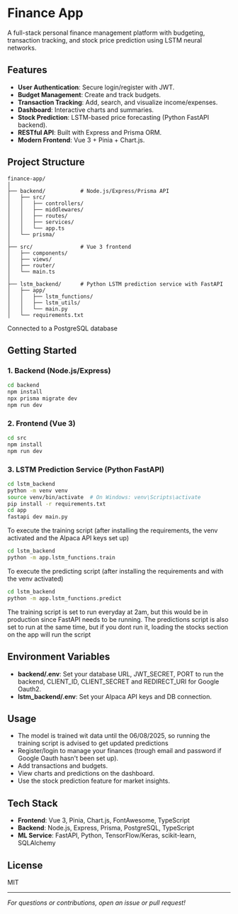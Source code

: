 # Finance App

A full-stack personal finance management platform with budgeting, transaction tracking, and stock price prediction using LSTM neural networks.



## Features

- **User Authentication**: Secure login/register with JWT.
- **Budget Management**: Create and track budgets.
- **Transaction Tracking**: Add, search, and visualize income/expenses.
- **Dashboard**: Interactive charts and summaries.
- **Stock Prediction**: LSTM-based price forecasting (Python FastAPI backend).
- **RESTful API**: Built with Express and Prisma ORM.
- **Modern Frontend**: Vue 3 + Pinia + Chart.js.

## Project Structure

```
finance-app/
│
├── backend/           # Node.js/Express/Prisma API
│   ├── src/
│   │   ├── controllers/
│   │   ├── middlewares/
│   │   ├── routes/
│   │   ├── services/
│   │   └── app.ts
│   └── prisma/
│
├── src/               # Vue 3 frontend
│   ├── components/
│   ├── views/
│   ├── router/
│   └── main.ts
│
├── lstm_backend/      # Python LSTM prediction service with FastAPI
│   ├── app/
│   │   ├── lstm_functions/
│   │   ├── lstm_utils/
│   │   └── main.py
│   └── requirements.txt
```  

Connected to a PostgreSQL database

## Getting Started

### 1. Backend (Node.js/Express)

```bash
cd backend
npm install
npx prisma migrate dev
npm run dev
```

### 2. Frontend (Vue 3)

```bash
cd src
npm install
npm run dev
```

### 3. LSTM Prediction Service (Python FastAPI)

```bash
cd lstm_backend
python -m venv venv
source venv/bin/activate  # On Windows: venv\Scripts\activate
pip install -r requirements.txt
cd app
fastapi dev main.py
```
To execute the training script (after installing the requirements, the venv activated and the Alpaca API keys set up)  

```bash
cd lstm_backend
python -m app.lstm_functions.train
```
To execute the predicting script (after installing the requirements and with the venv activated)  

```bash
cd lstm_backend
python -m app.lstm_functions.predict
```
The training script is set to run everyday at 2am, but this would be in production since FastAPI needs to be running. 
The predictions script is also set to run at the same time, but if you dont run it, loading the stocks section on the app will run the script

## Environment Variables

- **backend/.env**: Set your database URL, JWT_SECRET, PORT to run the backend, CLIENT_ID, CLIENT_SECRET and REDIRECT_URI for Google Oauth2.
- **lstm_backend/.env**: Set your Alpaca API keys and DB connection.

## Usage

- The model is trained wit data until the 06/08/2025, so running the training script is advised to get updated predictions 
- Register/login to manage your finances (trough email and password if Google Oauth hasn't been set up).
- Add transactions and budgets.
- View charts and predictions on the dashboard.
- Use the stock prediction feature for market insights.

## Tech Stack

- **Frontend**: Vue 3, Pinia, Chart.js, FontAwesome, TypeScript
- **Backend**: Node.js, Express, Prisma, PostgreSQL, TypeScript
- **ML Service**: FastAPI, Python, TensorFlow/Keras, scikit-learn, SQLAlchemy

## License

MIT

---

*For questions or contributions, open an issue or pull request!*
